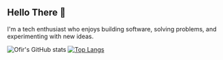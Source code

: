 ## Hello There 👋
I'm a tech enthusiast who enjoys building software, solving problems, and experimenting with new ideas.


![Ofir's GitHub stats](https://github-readme-stats.vercel.app/api?username=ofirdotan&show_icons=true&theme=tokyonight) [![Top Langs](https://github-readme-stats.vercel.app/api/top-langs/?username=ofirdotan&layout=donut)](https://github.com/anuraghazra/github-readme-stats)
